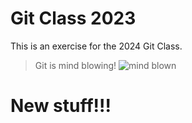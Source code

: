 # Git Class 2023

This is an exercise for the 2024 Git Class.


>Git is mind blowing!
![mind blown](https://imgs.search.brave.com/ytTDHgYp5JJPoRjKWeb5aIo9_j9TVqVwp_oNVkPxPlM/rs:fit:497:280:1/g:ce/aHR0cHM6Ly9tZWRp/YTEudGVub3IuY29t/L2ltYWdlcy80MzY3/NTA3ZGY2MzAxZWIx/ZmMwOTQ3MzRkMDQ1/MjM0OC90ZW5vci5n/aWY_aXRlbWlkPTM1/MzgwNjY.gif)

# New stuff!!!
